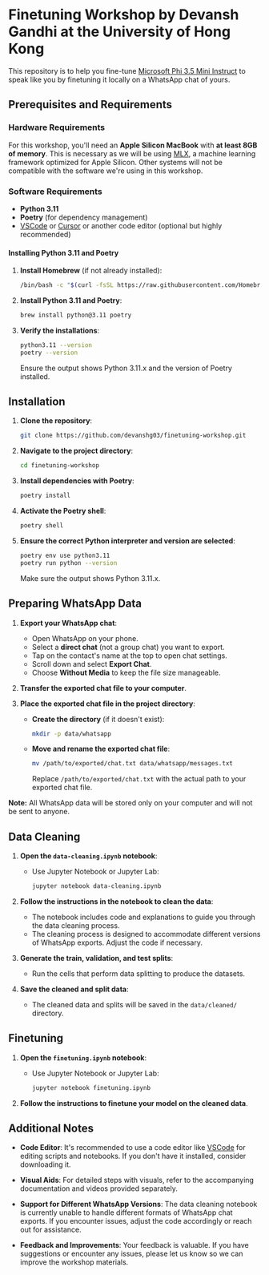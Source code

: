# Finetuning Workshop by Devansh Gandhi at the University of Hong Kong

This repository is to help you fine-tune [Microsoft Phi 3.5 Mini Instruct](https://huggingface.co/microsoft/Phi-3.5-mini-instruct) to speak like you by finetuning it locally on a WhatsApp chat of yours.

## Prerequisites and Requirements

### Hardware Requirements

For this workshop, you'll need an **Apple Silicon MacBook** with **at least 8GB of memory**. This is necessary as we will be using [MLX](https://ml-explore.github.io/mlx/build/html/index.html), a machine learning framework optimized for Apple Silicon. Other systems will not be compatible with the software we're using in this workshop.

### Software Requirements

- **Python 3.11**
- **Poetry** (for dependency management)
- [VSCode](https://code.visualstudio.com/) or [Cursor](https://www.cursor.com/) or another code editor (optional but highly recommended)

#### Installing Python 3.11 and Poetry

1. **Install Homebrew** (if not already installed):

   ```bash
   /bin/bash -c "$(curl -fsSL https://raw.githubusercontent.com/Homebrew/install/HEAD/install.sh)"
   ```

2. **Install Python 3.11 and Poetry**:

   ```bash
   brew install python@3.11 poetry
   ```

3. **Verify the installations**:

   ```bash
   python3.11 --version
   poetry --version
   ```

   Ensure the output shows Python 3.11.x and the version of Poetry installed.

## Installation

1. **Clone the repository**:

   ```bash
   git clone https://github.com/devanshg03/finetuning-workshop.git
   ```

2. **Navigate to the project directory**:

   ```bash
   cd finetuning-workshop
   ```

3. **Install dependencies with Poetry**:

   ```bash
   poetry install
   ```

4. **Activate the Poetry shell**:

   ```bash
   poetry shell
   ```

5. **Ensure the correct Python interpreter and version are selected**:

   ```bash
   poetry env use python3.11
   poetry run python --version
   ```

   Make sure the output shows Python 3.11.x.

## Preparing WhatsApp Data

1. **Export your WhatsApp chat**:

   - Open WhatsApp on your phone.
   - Select a **direct chat** (not a group chat) you want to export.
   - Tap on the contact's name at the top to open chat settings.
   - Scroll down and select **Export Chat**.
   - Choose **Without Media** to keep the file size manageable.

2. **Transfer the exported chat file to your computer**.

3. **Place the exported chat file in the project directory**:

   - **Create the directory** (if it doesn't exist):

     ```bash
     mkdir -p data/whatsapp
     ```

   - **Move and rename the exported chat file**:

     ```bash
     mv /path/to/exported/chat.txt data/whatsapp/messages.txt
     ```

     Replace `/path/to/exported/chat.txt` with the actual path to your exported chat file.

**Note:** All WhatsApp data will be stored only on your computer and will not be sent to anyone.

## Data Cleaning

1. **Open the `data-cleaning.ipynb` notebook**:

   - Use Jupyter Notebook or Jupyter Lab:

     ```bash
     jupyter notebook data-cleaning.ipynb
     ```

2. **Follow the instructions in the notebook to clean the data**:

   - The notebook includes code and explanations to guide you through the data cleaning process.
   - The cleaning process is designed to accommodate different versions of WhatsApp exports. Adjust the code if necessary.

3. **Generate the train, validation, and test splits**:

   - Run the cells that perform data splitting to produce the datasets.

4. **Save the cleaned and split data**:

   - The cleaned data and splits will be saved in the `data/cleaned/` directory.

## Finetuning

1. **Open the `finetuning.ipynb` notebook**:

   - Use Jupyter Notebook or Jupyter Lab:

     ```bash
     jupyter notebook finetuning.ipynb
     ```

2. **Follow the instructions to finetune your model on the cleaned data**.

## Additional Notes

- **Code Editor**: It's recommended to use a code editor like [VSCode](https://code.visualstudio.com/) for editing scripts and notebooks. If you don't have it installed, consider downloading it.

- **Visual Aids**: For detailed steps with visuals, refer to the accompanying documentation and videos provided separately.

- **Support for Different WhatsApp Versions**: The data cleaning notebook is currently unable to handle different formats of WhatsApp chat exports. If you encounter issues, adjust the code accordingly or reach out for assistance.

- **Feedback and Improvements**: Your feedback is valuable. If you have suggestions or encounter any issues, please let us know so we can improve the workshop materials.
